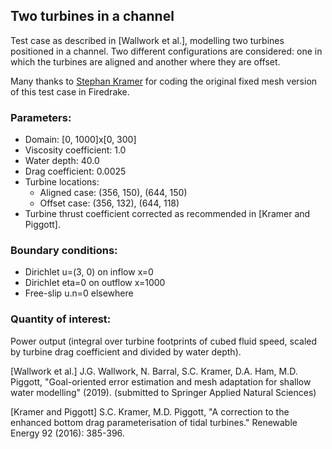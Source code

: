 ## Two turbines in a channel

Test case as described in [Wallwork et al.], modelling two turbines positioned in a channel. Two
different configurations are considered: one in which the turbines are aligned and another where
they are offset.

Many thanks to [Stephan Kramer][1] for coding the original fixed mesh version of this test case in
Firedrake.


### Parameters:
  * Domain: [0, 1000]x[0, 300]
  * Viscosity coefficient: 1.0
  * Water depth: 40.0
  * Drag coefficient: 0.0025
  * Turbine locations:
    * Aligned case: (356, 150), (644, 150)
    * Offset case: (356, 132), (644, 118)
  * Turbine thrust coefficient corrected as recommended in [Kramer and Piggott].

### Boundary conditions:
  * Dirichlet u=(3, 0) on inflow x=0
  * Dirichlet eta=0 on outflow x=1000
  * Free-slip u.n=0 elsewhere

### Quantity of interest:
Power output (integral over turbine footprints of cubed fluid speed, scaled by turbine
drag coefficient and divided by water depth).


[Wallwork et al.] J.G. Wallwork, N. Barral, S.C. Kramer, D.A. Ham, M.D. Piggott, "Goal-oriented error
estimation and mesh adaptation for shallow water modelling" (2019). (submitted to Springer Applied
Natural Sciences)

[Kramer and Piggott] S.C. Kramer, M.D. Piggott, "A correction to the enhanced bottom drag
parameterisation of tidal turbines." Renewable Energy 92 (2016): 385-396.

[1]: https://www.imperial.ac.uk/people/s.kramer "Stephan Kramer"
